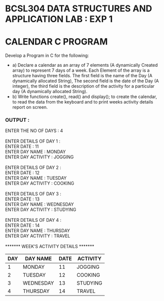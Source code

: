# BCSL304 DATA  STRUCTURES AND APPLICATION LAB : EXP 1
# CALENDAR C PROGRAM
Develop a Program in C for the following:<br> 
* a) Declare a calendar as an array of 7 elements (A dynamically Created array) to represent 
7 days of a week. Each Element of the array is a structure having three fields. The first 
field is the name of the Day (A dynamically allocated String), The second field is the 
date of the Day (A integer), the third field is the description of the activity for a 
particular day (A dynamically allocated String). <br>
* b) Write functions create(), read() and display(); to create the calendar, to read the data 
from the keyboard and to print weeks activity details report on screen.<br>

### OUTPUT :
 
 ENTER THE NO OF DAYS : 4 <br><br>
 ENTER DETAILS OF DAY 1 :<br>
 ENTER DATE : 11<br>
 ENTER DAY NAME : MONDAY<br>
 ENTER DAY ACTIVITY : JOGGING<br><br>
 ENTER DETAILS OF DAY 2 :<br>
 ENTER DATE : 12<br>
 ENTER DAY NAME : TUESDAY<br>
 ENTER DAY ACTIVITY : COOKING<br><br>
 ENTER DETAILS OF DAY 3 :<br>
 ENTER DATE : 13<br>
 ENTER DAY NAME : WEDNESDAY<br>
 ENTER DAY ACTIVITY : STUDYING<br><br>
 ENTER DETAILS OF DAY 4 :<br>
 ENTER DATE : 14<br>
 ENTER DAY NAME : THURSDAY<br>
 ENTER DAY ACTIVITY : TRAVEL<br>
<br>
        ******* WEEK'S ACTIVITY DETAILS *******<br>            

|   DAY |       DAY NAME        |       DATE    | ACTIVITY      |
|-------|-----------------------|---------------|---------------|
|   1   |       MONDAY          |       11      | JOGGING       |
|   2   |       TUESDAY         |       12      | COOKING       |
|   3   |       WEDNESDAY       |       13      | STUDYING      |
|   4   |       THURSDAY        |       14      | TRAVEL        |

